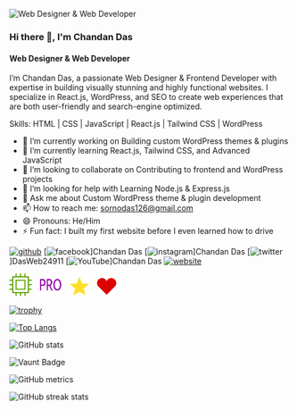 ![Web Designer & Web Developer](https://scontent.fdac24-2.fna.fbcdn.net/v/t39.30808-6/469901960_122145527228349644_1272669920029570086_n.png?_nc_cat=108&ccb=1-7&_nc_sid=cc71e4&_nc_ohc=mHb_FT_zvr4Q7kNvgHIGpxZ&_nc_oc=Adn9OtPPhmMzo2AKVUdHi99672XOreqe-P21L0apVddxCIcwWJAdeCcjc-6R1O15II8&_nc_zt=23&_nc_ht=scontent.fdac24-2.fna&_nc_gid=yUnweXIE9L87ShwqhdNcPw&oh=00_AYFljAgtKo6Wvv5MamUK4LzIHbUVmalXTZbV5Mj7tkcFUQ&oe=67F218FA)
### Hi there 👋, I'm Chandan Das
#### Web Designer & Web Developer
I’m Chandan Das, a passionate Web Designer & Frontend Developer with expertise in building visually stunning and highly functional websites. I specialize in React.js, WordPress, and SEO to create web experiences that are both user-friendly and search-engine optimized.

Skills: HTML | CSS | JavaScript | React.js | Tailwind CSS | WordPress

- 🔭 I’m currently working on Building custom WordPress themes & plugins 
- 🌱 I’m currently learning React.js, Tailwind CSS, and Advanced JavaScript 
- 👯 I’m looking to collaborate on Contributing to frontend and WordPress projects 
- 🤔 I’m looking for help with Learning Node.js & Express.js 
- 💬 Ask me about Custom WordPress theme & plugin development 
- 📫 How to reach me: sornodas126@gmail.com 
- 😄 Pronouns: He/Him 
- ⚡ Fun fact: I built my first website before I even learned how to drive 


[<img src='https://cdn.jsdelivr.net/npm/simple-icons@3.0.1/icons/github.svg' alt='github' height='40'>](https://github.com/chandanDas991)  [<img src='#' alt='facebook' height='40'>]Chandan Das  [<img src='#' alt='instagram' height='40'>]Chandan Das  [<img src='https://cdn.jsdelivr.net/npm/simple-icons@3.0.1/icons/twitter.svg' alt='twitter' height='40'>]DasWeb24911  [<img src='https://cdn.jsdelivr.net/npm/simple-icons@3.0.1/icons/youtube.svg' alt='YouTube' height='40'>]Chandan Das  [<img src='https://cdn.jsdelivr.net/npm/simple-icons@3.0.1/icons/icloud.svg' alt='website' height='40'>](https://chandan47.com/)  

<a href='https://docs.github.com/en/developers'><img src='https://raw.githubusercontent.com/acervenky/animated-github-badges/master/assets/devbadge.gif' width='40' height='40'></a> <a href='https://github.com/pricing'><img src='https://raw.githubusercontent.com/acervenky/animated-github-badges/master/assets/pro.gif' width='40' height='40'></a> <a href='https://stars.github.com/'><img src='https://raw.githubusercontent.com/acervenky/animated-github-badges/master/assets/starbadge.gif' width='35' height='35'></a> <a href='https://docs.github.com/en/github/supporting-the-open-source-community-with-github-sponsors'><img src='https://raw.githubusercontent.com/acervenky/animated-github-badges/master/assets/sponsorbadge.gif' width='35' height='35'></a> 

[![trophy](https://github-profile-trophy.vercel.app/?username=chandanDas991)](https://github.com/ryo-ma/github-profile-trophy)

[![Top Langs](https://github-readme-stats.vercel.app/api/top-langs/?username=chandanDas991)](https://github.com/anuraghazra/github-readme-stats)

![GitHub stats](https://github-readme-stats.vercel.app/api?username=chandanDas991&show_icons=true&count_private=true)  

![Vaunt Badge](https://api.vaunt.dev/v1/github/entities/chandanDas991/contributions?format=svg&private=true)  

![GitHub metrics](https://metrics.lecoq.io/chandanDas991)  

![GitHub streak stats](https://streak-stats.demolab.com/?user=chandanDas991)  

